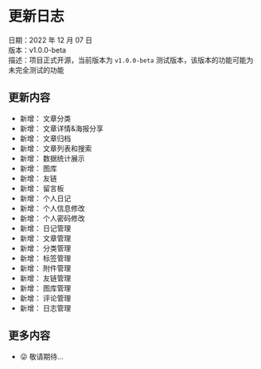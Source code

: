 # 更新日志

日期：2022 年 12 月 07 日<br/>
版本：v1.0.0-beta<br/>
描述：项目正式开源，当前版本为 `v1.0.0-beta` 测试版本，该版本的功能可能为未完全测试的功能

## 更新内容

- 新增： 文章分类
- 新增： 文章详情&海报分享
- 新增： 文章归档
- 新增： 文章列表和搜索
- 新增： 数据统计展示
- 新增： 图库
- 新增： 友链
- 新增： 留言板
- 新增： 个人日记
- 新增： 个人信息修改
- 新增： 个人密码修改
- 新增： 日记管理
- 新增： 文章管理
- 新增： 分类管理
- 新增： 标签管理
- 新增： 附件管理
- 新增： 友链管理
- 新增： 图库管理
- 新增： 评论管理
- 新增： 日志管理

## 更多内容

- 😜 敬请期待...
